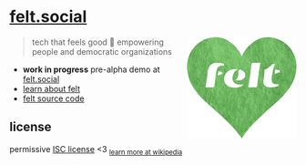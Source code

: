 # [felt.social](https://felt.social)

[<img src="static/logo-heart.png" align="right" width="192" height="178">](https://felt.social)

> tech that feels good 💚 empowering people and democratic organizations

- **work in progress** pre-alpha demo at [felt.social](https://felt.social)
- [learn about felt](https://felt.dev/about)
- [felt source code](https://github.com/feltcoop/felt)

## license

permissive [ISC license](license) <3
<sub>[learn more at wikipedia](https://en.wikipedia.org/wiki/ISC_license)</sub>
